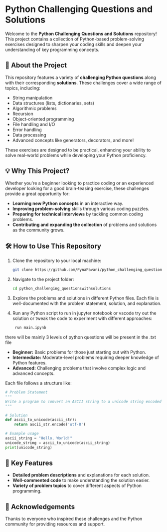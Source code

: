 # Python Challenging Questions and Solutions

Welcome to the **Python Challenging Questions and Solutions** repository! This project contains a collection of Python-based problem-solving exercises designed to sharpen your coding skills and deepen your understanding of key programming concepts.

## 📜 About the Project

This repository features a variety of **challenging Python questions** along with their corresponding **solutions**. These challenges cover a wide range of topics, including:

- String manipulation
- Data structures (lists, dictionaries, sets)
- Algorithmic problems
- Recursion
- Object-oriented programming
- File handling and I/O
- Error handling
- Data processing
- Advanced concepts like generators, decorators, and more!

These exercises are designed to be practical, enhancing your ability to solve real-world problems while developing your Python proficiency.

## 💡 Why This Project?

Whether you're a beginner looking to practice coding or an experienced developer looking for a good brain-teasing exercise, these challenges provide a great opportunity for:
- **Learning new Python concepts** in an interactive way.
- **Improving problem-solving** skills through various coding puzzles.
- **Preparing for technical interviews** by tackling common coding problems.
- **Contributing and expanding the collection** of problems and solutions as the community grows.

## 🛠️ How to Use This Repository

1. Clone the repository to your local machine:

   ```bash
   git clone https://github.com/PynaPavani/python_challenging_questionswithsolutions.git
   ```

2. Navigate to the project folder:

   ```bash
   cd python_challenging_questionswithsolutions
   ```

3. Explore the problems and solutions in different Python files. Each file is well-documented with the problem statement, solution, and explanation.

4. Run any Python script to run in jupyter notebook or vscode try out the solution or tweak the code to experiment with different approaches:

   ```bash
    run main.ipynb 
   ```
there will be mainly 3 levels of python questions will be present in the .txt file
- **Beginner:** Basic problems for those just starting out with Python.
- **Intermediate:** Moderate-level problems requiring deeper knowledge of Python features.
- **Advanced:** Challenging problems that involve complex logic and advanced concepts.

Each file follows a structure like:

```python
# Problem Statement
"""
Write a program to convert an ASCII string to a unicode string encoded by utf-8.
"""

# Solution
def ascii_to_unicode(ascii_str):
    return ascii_str.encode('utf-8')

# Example usage
ascii_string = "Hello, World!"
unicode_string = ascii_to_unicode(ascii_string)
print(unicode_string)
```

## 🌟 Key Features

- **Detailed problem descriptions** and explanations for each solution.
- **Well-commented code** to make understanding the solution easier.
- **Variety of problem topics** to cover different aspects of Python programming.

## 🙌 Acknowledgements

Thanks to everyone who inspired these challenges and the Python community for providing resources and support. 
